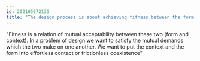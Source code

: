 ```yaml
---
id: 202105072135 
title: "The design process is about achieving fitness between the form and its context"
---
```

"Fitness is a relation of mutual acceptability between these two (form and context). In a problem of design we want to satisfy the mutual demands which the two make on one another. We want to put the context and the form into effortless contact or frictionless coexistence"


